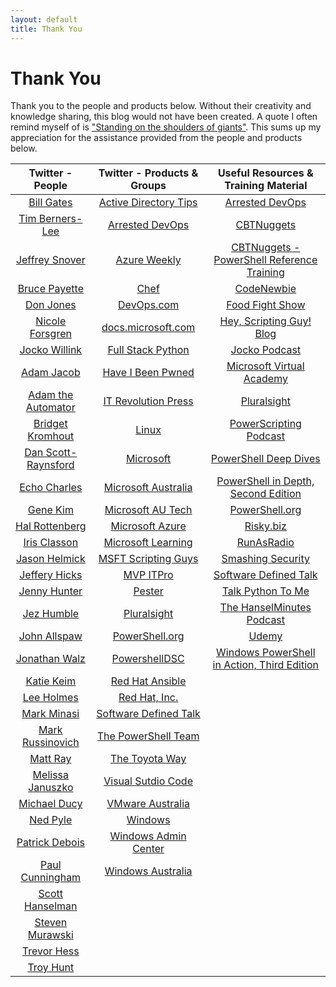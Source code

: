 ```yaml
---
layout: default
title: Thank You
---
```

# Thank You

Thank you to the people and products below. Without their creativity and knowledge sharing, this blog would not have been created. A quote I often remind myself of is ["Standing on the shoulders of giants"](https://en.wikipedia.org/wiki/Standing_on_the_shoulders_of_giants). This sums up my appreciation for the assistance provided from the people and products below.


|Twitter - People|Twitter - Products & Groups|Useful Resources & Training Material|
| :---: | :---: | :---: |
|[Bill Gates](https://twitter.com/BillGates)|[Active Directory Tips](https://twitter.com/ADTipsTricks)|[Arrested DevOps](https://www.arresteddevops.com/)|
|[Tim Berners-Lee](https://twitter.com/timberners_lee)|[Arrested DevOps](https://twitter.com/ArrestedDevOps)|[CBTNuggets](https://www.cbtnuggets.com/)|
|[Jeffrey Snover](https://twitter.com/jsnover)|[Azure Weekly](https://twitter.com/AzureWeekly)|[CBTNuggets - PowerShell Reference Training](https://www.cbtnuggets.com/it-training/microsoft-windows-powershell-2-3-4)|
|[Bruce Payette](https://twitter.com/BrucePayette)|[Chef](https://twitter.com/chef)|[CodeNewbie](https://www.codenewbie.org/)|
|[Don Jones](https://twitter.com/concentrateddon)|[DevOps.com](https://twitter.com/devopsdotcom)|[Food Fight Show](http://foodfightshow.org/)|
|[Nicole Forsgren](https://twitter.com/nicolefv)|[docs.microsoft.com](https://twitter.com/docsmsft)|[Hey, Scripting Guy! Blog](https://blogs.technet.microsoft.com/heyscriptingguy/)|
|[Jocko Willink](https://twitter.com/jockowillink)|[Full Stack Python](https://twitter.com/fullstackpython)|[Jocko Podcast](http://jockopodcast.com/)|
|[Adam Jacob](https://twitter.com/adamhjk)|[Have I Been Pwned](https://twitter.com/haveibeenpwned)|[Microsoft Virtual Academy](https://mva.microsoft.com/)|
|[Adam the Automator](https://twitter.com/adbertram)|[IT Revolution Press](https://twitter.com/ITRevBooks)|[Pluralsight](https://www.pluralsight.com/)|
|[Bridget Kromhout](https://twitter.com/bridgetkromhout)|[Linux](https://twitter.com/Linux)|[PowerScripting Podcast](https://powershell.org/category/podcast/)|
|[Dan Scott-Raynsford](https://twitter.com/dscottraynsford)|[Microsoft](https://twitter.com/Microsoft)|[PowerShell Deep Dives](https://www.manning.com/books/powershell-deep-dives)|
|[Echo Charles](https://twitter.com/echocharles)|[Microsoft Australia](https://twitter.com/MicrosoftAU)|[PowerShell in Depth, Second Edition](https://www.manning.com/books/powershell-in-depth-second-edition)|
|[Gene Kim](https://twitter.com/RealGeneKim)|[Microsoft AU Tech](https://twitter.com/MicrosoftAUTech)|[PowerShell.org](https://powershell.org/)|
|[Hal Rottenberg](https://twitter.com/halr9000)|[Microsoft Azure](https://twitter.com/Azure)|[Risky.biz](https://risky.biz/)|
|[Iris Classon](https://twitter.com/IrisClasson)|[Microsoft Learning](https://twitter.com/MSLearning)|[RunAsRadio](http://runasradio.com/)|
|[Jason Helmick](https://twitter.com/theJasonHelmick)|[MSFT Scripting Guys](https://twitter.com/ScriptingGuys)|[Smashing Security](https://www.smashingsecurity.com/)|
|[Jeffery Hicks](https://twitter.com/JeffHicks)|[MVP ITPro](https://twitter.com/mvpitpro)|[Software Defined Talk](http://www.softwaredefinedtalk.com/)|
|[Jenny Hunter](https://twitter.com/MsftJenny)|[Pester](https://twitter.com/PSPester)|[Talk Python To Me](https://talkpython.fm/)|
|[Jez Humble](https://twitter.com/jezhumble)|[Pluralsight](https://twitter.com/pluralsight)|[The HanselMinutes Podcast](https://hanselminutes.com/)|
|[John Allspaw](https://twitter.com/allspaw)|[PowerShell.org](https://twitter.com/PSHOrg)|[Udemy](https://www.udemy.com/)|
|[Jonathan Walz](https://twitter.com/jonwalz)|[PowershellDSC](https://twitter.com/PowershellDSC_)|[Windows PowerShell in Action, Third Edition](https://www.manning.com/books/windows-powershell-in-action-third-edition)|
|[Katie Keim](https://twitter.com/katiedsc)|[Red Hat Ansible](https://twitter.com/ansible)|
|[Lee Holmes](https://twitter.com/Lee_Holmes)|[Red Hat, Inc.](https://twitter.com/RedHat)|
|[Mark Minasi](https://twitter.com/mminasi)|[Software Defined Talk](https://twitter.com/SoftwareDefTalk)|
|[Mark Russinovich](https://twitter.com/markrussinovich)|[The PowerShell Team](https://twitter.com/PowerShell_Team)|
|[Matt Ray](https://twitter.com/mattray)|[The Toyota Way](https://twitter.com/The_Toyota_Way)|
|[Melissa Januszko](https://twitter.com/thedevopsdiva)|[Visual Sutdio Code](https://twitter.com/code)|
|[Michael Ducy](https://twitter.com/mfdii)|[VMware Australia](https://twitter.com/VMwareAU)|
|[Ned Pyle](https://twitter.com/NerdPyle)|[Windows](https://twitter.com/Windows)|
|[Patrick Debois](https://twitter.com/patrickdebois)|[Windows Admin Center](https://twitter.com/servermgmt)|
|[Paul Cunningham](https://twitter.com/PaulCunningham)|[Windows Australia](https://twitter.com/WindowsAU)|
|[Scott Hanselman](https://twitter.com/shanselman)|
|[Steven Murawski](https://twitter.com/StevenMurawski)|
|[Trevor Hess](https://twitter.com/trevorghess)|
|[Troy Hunt](https://twitter.com/troyhunt)|
